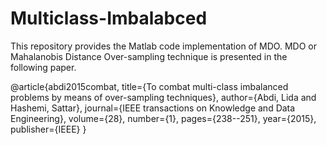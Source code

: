 # Multiclass-Imbalabced

This repository provides the Matlab code implementation of MDO. 
MDO or Mahalanobis Distance Over-sampling technique is presented in the following paper. 


@article{abdi2015combat,
  title={To combat multi-class imbalanced problems by means of over-sampling techniques},
  author={Abdi, Lida and Hashemi, Sattar},
  journal={IEEE transactions on Knowledge and Data Engineering},
  volume={28},
  number={1},
  pages={238--251},
  year={2015},
  publisher={IEEE}
}
